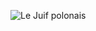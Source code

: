 ![Le Juif polonais](https://upload.wikimedia.org/wikipedia/commons/thumb/2/20/Il_signor_Tambourossini_-_Delaroche.jpg/400px-Il_signor_Tambourossini_-_Delaroche.jpg)